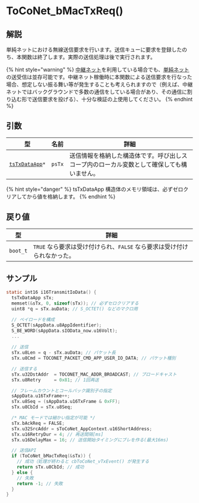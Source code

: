 # ToCoNet_bMacTxReq()

## 解説

単純ネットにおける無線送信要求を行います。送信キューに要求を登録したのち、本関数は終了します。実際の送信処理は後で実行されます。

{% hint style="warning" %}
[中継ネット](../../tweliet-net-api-jie-shuo/nettowkunitsuite/netto-1/)を利用している場合でも、[単純ネット](../../tweliet-net-api-jie-shuo/nettowkunitsuite/netto/)の送受信は並存可能です。中継ネット稼働時に本関数による送信要求を行なった場合、想定しない振る舞い等が発生することも考えられますので（例えば、中継ネットではバックグラウンドで多数の通信をしている場合があり、その通信に割り込む形で送信要求を投げる）、十分な検証の上使用してください。
{% endhint %}

## 引数

| 型                                                                   | 名前     | 詳細                                            |
| ------------------------------------------------------------------- | ------ | --------------------------------------------- |
| [`tsTxDataApp`](../netto-api/structure/tstoconet_nwk_context.md)`*` | `psTx` | 送信情報を格納した構造体です。呼び出しスコープ内のローカル変数として確保しても構いません。 |

{% hint style="danger" %}
tsTxDataApp 構造体のメモリ領域は、必ずゼロクリアしてから値を格納します。
{% endhint %}

## 戻り値

| 型        | 詳細                                          |
| -------- | ------------------------------------------- |
| `boot_t` | `TRUE` なら要求は受け付けられ、`FALSE` なら要求は受け付けられなかった。 |

## サンプル

```c
static int16 i16TransmitIoData() {
  tsTxDataApp sTx;
  memset(&sTx, 0, sizeof(sTx)); // 必ずセロクリアする
  uint8 *q = sTx.auData; // S_OCTET() などのマクロ用

  // ペイロードを構成
  S_OCTET(sAppData.u8AppIdentifier);
  S_BE_WORD(sAppData.sIOData_now.u16Volt);
  ...
	
  // 送信
  sTx.u8Len = q - sTx.auData; // パケット長
  sTx.u8Cmd = TOCONET_PACKET_CMD_APP_USER_IO_DATA; // パケット種別

  // 送信する
  sTx.u32DstAddr  = TOCONET_MAC_ADDR_BROADCAST; // ブロードキャスト
  sTx.u8Retry     = 0x81; // 1回再送

  // フレームカウントとコールバック識別子の指定
  sAppData.u16TxFrame++;
  sTx.u8Seq = (sAppData.u16TxFrame & 0xFF);
  sTx.u8CbId = sTx.u8Seq;

  /* MAC モードでは細かい指定が可能 */
  sTx.bAckReq = FALSE;
  sTx.u32SrcAddr = sToCoNet_AppContext.u16ShortAddress;
  sTx.u16RetryDur = 4; // 再送間隔[ms]
  sTx.u16DelayMax = 16; // 送信開始タイミングにブレを作る(最大16ms)

  // 送信API
  if (ToCoNet_bMacTxReq(&sTx)) {
    // 成功（処理が終わると cbToCoNet_vTxEvent() が発生する
    return sTx.u8CbId; // 成功
  } else {
    // 失敗
    return -1; // 失敗
  }
}

```

